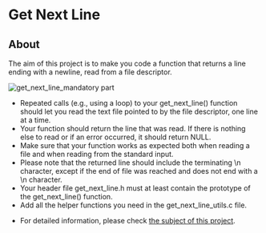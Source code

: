 # Get Next Line

## About
The aim of this project is to make you code a function that returns a line ending with a newline, read from a file descriptor.

![get_next_line_mandatory part](https://github.com/BurcuBulakBozkurt/get_next_line_42/assets/122625978/22ea3c69-77ef-42c2-8c20-4622b849a30e)
                       
* Repeated calls (e.g., using a loop) to your get_next_line() function should let
you read the text file pointed to by the file descriptor, one line at a time.
* Your function should return the line that was read.
If there is nothing else to read or if an error occurred, it should return NULL.
* Make sure that your function works as expected both when reading a file and when
reading from the standard input.
* Please note that the returned line should include the terminating \n character,
except if the end of file was reached and does not end with a \n character.
* Your header file get_next_line.h must at least contain the prototype of the
get_next_line() function.
* Add all the helper functions you need in the get_next_line_utils.c file.

- For detailed information, please check [the subject of this project](https://github.com/BurcuBulakBozkurt/get_next_line_42/blob/main/get_next_line_subject.pdf).
